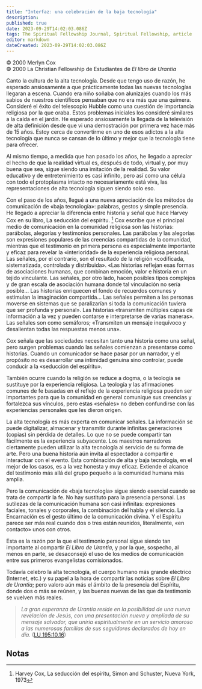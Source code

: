 ```yaml
---
title: "Interfaz: una celebración de la baja tecnología"
description: 
published: true
date: 2023-09-29T14:02:03.086Z
tags: The Spiritual Fellowship Journal, Spiritual Fellowship, article
editor: markdown
dateCreated: 2023-09-29T14:02:03.086Z
---
```


<p class="v-card v-sheet theme--light grey lighten-3 px-2">© 2000 Merlyn Cox<br>© 2000 La Christian Fellowship de Estudiantes de <i>El libro de Urantia</i></p>


Canto la cultura de la alta tecnología. Desde que tengo uso de razón, he esperado ansiosamente a que prácticamente todas las nuevas tecnologías llegaran a escena. Cuando era niño soñaba con alunizajes cuando los más sabios de nuestros científicos pensaban que no era más que una quimera. Consideré el éxito del telescopio Hubble como una cuestión de importancia religiosa por la que oraba. Estos problemas iniciales los consideré similares a la caída en el jardín. He esperado ansiosamente la llegada de la televisión de alta definición desde que vi una demostración por primera vez hace más de 15 años. Estoy cerca de convertirme en uno de esos adictos a la alta tecnología que nunca se cansan de lo último y mejor que la tecnología tiene para ofrecer.

Al mismo tiempo, a medida que han pasado los años, he llegado a apreciar el hecho de que la realidad virtual es, después de todo, virtual y, por muy buena que sea, sigue siendo una imitación de la realidad. Su valor educativo y de entretenimiento es casi infinito, pero así como una célula con todo el protoplasma intacto no necesariamente está viva, las representaciones de alta tecnología siguen siendo solo eso.

Con el paso de los años, llegué a una nueva apreciación de los métodos de comunicación de «baja tecnología»: palabras, gestos y simple presencia. He llegado a apreciar la diferencia entre historia y señal que hace Harvey Cox en su libro, La seducción del espíritu. [^1] Cox escribe que el principal medio de comunicación en la comunidad religiosa son las historias: parábolas, alegorías y testimonios personales. Las parábolas y las alegorías son expresiones populares de las creencias compartidas de la comunidad, mientras que el testimonio en primera persona es especialmente importante y eficaz para revelar la «interioridad» de la experiencia religiosa personal. Las señales, por el contrario, son el resultado de la religión «codificada, sistematizada, controlada y distribuida». «Las historias reflejan esas formas de asociaciones humanas, que combinan emoción, valor e historia en un tejido vinculante. Las señales, por otro lado, hacen posibles tipos complejos y de gran escala de asociación humana donde tal vinculación no sería posible... Las historias enriquecen el fondo de recuerdos comunes y estimulan la imaginación compartida... Las señales permiten a las personas moverse en sistemas que se paralizarían si toda la comunicación tuviera que ser profunda y personal». Las historias «transmiten múltiples capas de información a la vez y pueden contarse e interpretarse de varias maneras». Las señales son como semáforos; «Transmiten un mensaje inequívoco y desalientan todas las respuestas menos una».

Cox señala que las sociedades necesitan tanto una historia como una señal, pero surgen problemas cuando las señales comienzan a presentarse como historias. Cuando un comunicador se hace pasar por un narrador, y el propósito no es desarrollar una intimidad genuina sino controlar, puede conducir a la «seducción del espíritu».

También ocurre cuando la religión se reduce a dogma, o la teología se sustituye por la experiencia religiosa. La teología y las afirmaciones comunes de fe basadas en el reflejo de la experiencia religiosa pueden ser importantes para que la comunidad en general comunique sus creencias y fortalezca sus vínculos, pero estas «señales» no deben confundirse con las experiencias personales que les dieron origen.

La alta tecnología es más experta en comunicar señales. La información se puede digitalizar, almacenar y transmitir durante infinitas generaciones (copias) sin pérdida de detalles. Lo que no se puede compartir tan fácilmente es la experiencia subyacente. Los maestros narradores ciertamente pueden utilizar la alta tecnología al servicio de su forma de arte. Pero una buena historia aún invita al espectador a compartir e interactuar con el evento. Esta combinación de alta y baja tecnología, en el mejor de los casos, es a la vez honesta y muy eficaz. Extiende el alcance del testimonio más allá del grupo pequeño a la comunidad humana más amplia.

Pero la comunicación de «baja tecnología» sigue siendo esencial cuando se trata de compartir la fe. No hay sustituto para la presencia personal. Las sutilezas de la comunicación humana son casi infinitas: expresiones faciales, tonales y corporales, la combinación del habla y el silencio. La Encarnación es el gesto último de la comunicación divina. Y el Espíritu parece ser más real cuando dos o tres están reunidos, literalmente, «en contacto» unos con otros.

Esta es la razón por la que el testimonio personal sigue siendo tan importante al compartir _El Libro de Urantia_, y por la que, sospecho, al menos en parte, se desaconsejó el uso de los medios de comunicación entre sus primeros evangelistas comisionados.

Todavía celebro la alta tecnología, el cuerpo humano más grande eléctrico (Internet, etc.) y su papel a la hora de compartir las noticias sobre _El Libro de Urantia_; pero valoro aún más el ámbito de la presencia del Espíritu, donde dos o más se reúnen, y las buenas nuevas de las que da testimonio se vuelven más reales.

> _La gran esperanza de Urantia reside en la posibilidad de una nueva revelación de Jesús, con una presentación nueva y ampliada de su mensaje salvador, que uniría espiritualmente en un servicio amoroso a las numerosas familias de sus seguidores declarados de hoy en día._ ([LU 195:10.16](/es/The_Urantia_Book/195#p10_16))


## Notas

[^1]: Harvey Cox, La seducción del espíritu, Simon and Schuster, Nueva York, 1973



